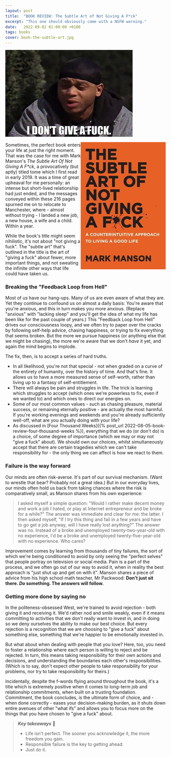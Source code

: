```yaml
---
layout: post
title:  "BOOK REVIEW: The Subtle Art of Not Giving A F*ck"
excerpt: "This one should obviously come with a NSFW warning."
date:   2022-09-02 01:00:00 +0100
tags: books
cover: book-the-subtle-art.jpg
---
```


![The Wire - I don't give a fuck.](/assets/img/the-wire-i-dont-give.gif)

<img src="/assets/img/book-the-subtle-art.jpg" align="right">Sometimes, the perfect book enters your life at just the right moment. That was the case for me with Mark Manson's _The Subtle Art Of Not Giving A F*ck_, a provocatively (but aptly) titled tome which I first read in early 2019. It was a time of great upheaval for me personally: an intense but short-lived relationship had just ended, and the messages conveyed within these 216 pages spurned me on to relocate to Manchester, where - almost without trying - I landed a new job, a new house, a wife and a child. Within a year.

While the book's title might seem nihilistic, it's not about "not giving a fuck". The "subtle art" that's outlined in the title is the art of "giving a fuck" about fewer, more important things, and not sweating the infinite other ways that life could have taken us.

### Breaking the "Feedback Loop from Hell"

Most of us have our hang-ups. Many of us are even aware of what they are. Yet they continue to confound us on almost a daily basis: You're aware that you're anxious, and this in turn makes you more anxious. (Replace "anxious" with "lacking sleep" and you'll get the idea of what my life has been like for the past couple of years.) This "Feedback Loop from Hell" drives our consciousness loopy, and we often try to paper over the cracks by following self-help advice, chasing happiness, or trying to fix everything that seems broken. But the more we pursue happiness (or anything else that we might be chasing), the more we're aware that we don't _have_ it yet, and again the mind begins to implode.

The fix, then, is to accept a series of hard truths. 

* In all likelihood, you're not that special - not when graded on a curve of the entirety of humanity, over the history of time. And that's fine. It allows us to have a more measured sense of self-worth, rather than living up to a fantasy of self-entitlement.
* There will always be pain and struggles in life. The trick is learning which struggles to accept (which ones we're powerless to fix, even if we wanted to) and which ones to direct our energies on.
* Some of our most common values - such as chasing pleasure, material success, or remaining eternally positive - are actually the most harmful. If you're working evenings and weekends and you're already sufficiently well-off, what are you actually doing with your life?
* As discussed in [Four Thousand Weeks]({% post_url 2022-08-05-book-review-four-thousand-weeks %}), everything that we do (or don't do) is a choice, of some degree of importance (which we may or may not "give a fuck" about). We should own our choices, whilst simultaneously accept that there are certain tragedies which we can't take responsibility for - the only thing we can affect is how we react to them.

### Failure is the way forward

Our minds are often risk-averse. It's part of our survival mechanism. (Want to wrestle that bear? Probably not a great idea.) But in our everyday lives, our minds often hold us back from taking chances where the risk is comparatively small, as Manson shares from his own experience:

> I asked myself a simple question: "Would I rather make decent money and work a job I hated, or play at Internet entrepreneur and be broke for a while?" The answer was immediate and clear for me: the latter. I then asked myself, "If I try this thing and fail in a few years and have to go get a job anyway, will I have really lost anything?" The answer was no. Instead of a broke and unemployed twenty-two-year-old with no experience, I'd be a broke and unemployed twenty-five-year-old with no experience. Who cares?

Improvement comes by learning from thousands of tiny failures, the sort of which we're being conditioned to avoid by only seeing the "perfect selves" that people portray on television or social media. Pain is a part of the process, and we often go out of our way to avoid it, when in reality the best approach is "just shut up and get on with it". Manson shares a piece of advice from his high school math teacher, Mr Packwood: **Don't just sit there. _Do_ something. The answers will follow.**

### Getting more done by saying no

In the politeness-obsessed West, we're trained to avoid rejection - both giving it and receiving it. We'd rather nod and smile weakly, even if it means committing to activities that we don't really want to invest in, and in doing so we deny ourselves the ability to make our best choice. But every rejection is a recognition that we are choosing to "give a fuck" about something else, something that we're happier to be emotionally invested in.

But what about when dealing with people that you love? Here, too, you need to foster a relationship where each person is willing to reject and be rejected. In turn, this means taking responsibility for their own actions and decisions, and understanding the boundaries each other's responsibilities. (Which is to say, don't expect other people to take responsibility for your problems, nor try to take responsibility for theirs.)

Incidentally, despite the f-words flying around throughout the book, it's a title which is extremely positive when it comes to long-term job and relationship commitments, when built on a trusting foundation. Commitment, the book concludes, is the ultimate form of choice, and - when done correctly - eases your decision-making burden, as it shuts down entire avenues of other "what ifs" and allows you to focus more on the things that you have chosen to "give a fuck" about.

> **_Key takeaways_** 📝  
> * Life isn't perfect. The sooner you acknowledge it, the more freedom you gain.
> * Responsible failure is the key to getting ahead.
> * Just do it.